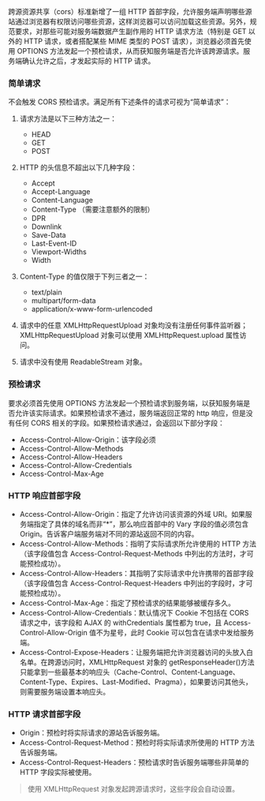 跨源资源共享（cors）标准新增了一组 HTTP 首部字段，允许服务端声明哪些源站通过浏览器有权限访问哪些资源，这样浏览器可以访问加载这些资源。另外，规范要求，对那些可能对服务端数据产生副作用的 HTTP 请求方法（特别是 GET 以外的 HTTP 请求，或者搭配某些 MIME 类型的 POST 请求），浏览器必须首先使用 OPTIONS 方法发起一个预检请求，从而获知服务端是否允许该跨源请求。服务端确认允许之后，才发起实际的 HTTP 请求。

### 简单请求

不会触发 CORS 预检请求。满足所有下述条件的请求可视为“简单请求”：

1. 请求方法是以下三种方法之一：

   - HEAD
   - GET
   - POST

2. HTTP 的头信息不超出以下几种字段：

   - Accept
   - Accept-Language
   - Content-Language
   - Content-Type （需要注意额外的限制）
   - DPR
   - Downlink
   - Save-Data
   - Last-Event-ID
   - Viewport-Widths
   - Width

3. Content-Type 的值仅限于下列三者之一：

   - text/plain
   - multipart/form-data
   - application/x-www-form-urlencoded

4. 请求中的任意 XMLHttpRequestUpload 对象均没有注册任何事件监听器；XMLHttpRequestUpload 对象可以使用 XMLHttpRequest.upload 属性访问。
5. 请求中没有使用 ReadableStream 对象。

### 预检请求

要求必须首先使用 OPTIONS 方法发起一个预检请求到服务端，以获知服务端是否允许该实际请求。如果预检请求不通过，服务端返回正常的 http 响应，但是没有任何 CORS 相关的字段。如果预检请求通过，会返回以下部分字段：

- Access-Control-Allow-Origin：该字段必须
- Access-Control-Allow-Methods
- Access-Control-Allow-Headers
- Access-Control-Allow-Credentials
- Access-Control-Max-Age

### HTTP 响应首部字段

- Access-Control-Allow-Origin：指定了允许访问该资源的外域 URI。如果服务端指定了具体的域名而非“\*”，那么响应首部中的 Vary 字段的值必须包含 Origin。告诉客户端服务端对不同的源站返回不同的内容。
- Access-Control-Allow-Methods：指明了实际请求所允许使用的 HTTP 方法（该字段值包含 Access-Control-Request-Methods 中列出的方法时，才可能预检成功）。
- Access-Control-Allow-Headers：其指明了实际请求中允许携带的首部字段（该字段值包含 Access-Control-Request-Headers 中列出的字段时，才可能预检成功）。
- Access-Control-Max-Age：指定了预检请求的结果能够被缓存多久。
- Access-Control-Allow-Credentials：默认情况下 Cookie 不包括在 CORS 请求之中，该字段和 AJAX 的 withCredentials 属性都为 true，且 Access-Control-Allow-Origin 值不为星号，此时 Cookie 可以包含在请求中发给服务端。
- Access-Control-Expose-Headers：让服务端把允许浏览器访问的头放入白名单。在跨源访问时，XMLHttpRequest 对象的 getResponseHeader()方法只能拿到一些最基本的响应头（Cache-Control、Content-Language、Content-Type、Expires、Last-Modified、Pragma），如果要访问其他头，则需要服务端设置本响应头。

### HTTP 请求首部字段

- Origin：预检时将实际请求的源站告诉服务端。
- Access-Control-Request-Method：预检时将实际请求所使用的 HTTP 方法告诉服务端。
- Access-Control-Request-Headers：预检请求时告诉服务端哪些非简单的 HTTP 字段实际被使用。

> 使用 XMLHttpRequest 对象发起跨源请求时，这些字段会自动设置。
